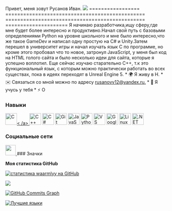 
Привет, меня зовут Русанов Иван. ![](https://user-images.githubusercontent.com/18350557/176309783-0785949b-9127-417c-8b55-ab5a4333674e.gif) ================= =============================================== =============================================== ===================== Я начинаю разработчика,ищу сферу,где мне будет более интересно и продуктивно.Начал свой путь с базовыми определениями Python на уровне школьного и мне было интересно,что же такое GameDev и написал одну простую на C# и Unity.Затем перешел в университет игры и начал изучать язык C по программе, но кроме этого пробовал что то новое, затронул JavaScript, у меня был код на HTML голого сайта и было несколько идеи для сайта, которые я успешно воплотил. Еще сейчас изучаю старательно C++, т.к это функциональный язык, с которым можно практически работать во всех существах, пока в идеях переходят в Unreal Engine 5. * 🌍 Я живу в Н. * ✉️ Связаться со мной можно по адресу [rusanovv12@yandex.ru.](mailto:rusanovv12@yandex.ru)[](mailto:rusanovv12@yandex.ru) * 🧠 Я учусь у тебя * ⚡ О

### Навыки

<p align="left">
<a href="https://docs.microsoft.com/en-us/cpp/?view=msvc-170" target="_blank" rel="noreferrer"><img src ="https://raw.githubusercontent.com/danielcranney/readme-generator/main/public/icons/skills/c-colored.svg" width="36" height="36" alt="C" />< /a> <a href="https://docs.microsoft.com/en-us/cpp/?view=msvc-170" target="_blank" rel="noreferrer"><img src="https:/ /raw.githubusercontent.com/danielcranney/readme-generator/main/public/icons/skills/cplusplus-colored.svg" width="36" height="36" alt="C++" /></a> <a href="https://docs.microsoft.com/en-us/dotnet/csharp/" target="_blank" rel="noreferrer"><img src="https://raw.githubusercontent.com/danielcranney/ readme-generator/main/public/icons/skills/csharp-colored.svg" width="36" height="36" alt="C#" /></a> <a href="https://git- scm.com/" target="_blank" rel="noreferrer"><img src="https://raw.githubusercontent.com/danielcranney/readme-generator/main/public/icons/skills/git-colored.svg " width="36" height="36" alt="Git" /></a> <a href="https://developer.mozilla.org/en-US/docs/Web/JavaScript" target=" _blank" rel="noreferrer"><img src="https://raw.githubusercontent.com/danielcranney/readme-generator/main/public/icons/skills/javascript-colored.svg" width="36" height= "36" alt="JavaScript" /></a> <a href="https://www.python.org/" target="_blank" rel="noreferrer"><img src="https:// raw.githubusercontent.com/danielcranney/readme-generator/main/public/icons/skills/python-colored.svg" width="36" height="36" alt="Python" /></a> <a href ="https://code.visualstudio.com/" target="_blank" rel="noreferrer"><img src="https://raw.githubusercontent.com/danielcranney/readme-generator/main/public/icons /skills/visualstudiocode.svg" width="36" height="36" alt="VS Code" /></a> <a href="https://cloud.google.com/" target="_blank" rel="noreferrer"><img src="https://raw.githubusercontent.com/danielcranney/readme-generator/main/public/icons/skills/googlecloud-colored.svg" width="36" height="36 " alt="Google Cloud" /></a> <a href="https://www.linux.org" target="_blank" rel="noreferrer"><img src="https://raw. githubusercontent.com/danielcranney/readme-generator/main/public/icons/skills/linux-colored.svg" width="36" height="36" alt="Linux" /></a> <a href="https: //dotnet.microsoft.com/en-us/" target="_blank" rel="noreferrer"><img src="https://raw.githubusercontent.com/danielcranney/readme-generator/main/public/icons /skills/dot-net-colored.svg" width="36" height="36" alt=".NET" /></a>
</p>

### Социальные сети

<p align="left"> </p> <a href="https://www.github.com/w" target="_blank" rel="noreferrer"> <picture> <source media="(предпочитает цветовую схему: темная)" srcset="https ://raw.githubusercontent.com/danielcranney/readme-generator/main/public/icons/socials/github-dark.svg" /> <source media="(prefers-color-scheme: Light)" srcset="https ://raw.githubusercontent.com/danielcranney/readme-generator/main/public/icons/socials/github.svg" /> <img src="https://raw.githubusercontent.com/danielcranney/readme-generator/ main/public/icons/socials/github.svg" width="32" height="32" /> </picture> </a>
### Значки

<b>Моя статистика GitHub</b>

<a href="http://www.github.com/waarmlyy"><img src="https://github-readme-stats.vercel.app/api?username=waarmlyy&show_icons=true&hide=&count_private=true&title_color=444e59&text_color =6366f1&icon_color=facc15&bg_color=1c1917&hide_border=true&show_icons=true" alt="статистика waarmlyy на GitHub" /></a>

<a href="http://www.github.com/waarmlyy"><img src="https://github-readme-streak-stats.herokuapp.com/?user=waarmlyy&stroke=6366f1&background=1c1917&ring=444e59&fire= 444e59&currStreakNum=6366f1&currStreakLabel=444e59&sideNums=6366f1&sideLabels=6366f1&dates=6366f1&hide_border=true" /></a>

<a href="http://www.github.com/waarmlyy"><img src="https://github-readme-activity-graph.cycl.app/graph?username=waarmlyy&bg_color=1c1917&color=ffffff&line=facc15&point =ffffff&area_color=1c1917&area=true&hide_border=true&custom_title=GitHub%20Commits%20Graph" alt="GitHub Commits Graph" /></a>

<a href="https://github.com/waarmlyy" align="left"><img src="https://github-readme-stats.vercel.app/api/top-langs/?username=waarmlyy&langs_count =10&title_color=444e59&text_color=6366f1&icon_color=22c55e&bg_color=1c1917&hide_border=true&locale=en&custom_title=Top%20%Languages" alt="Лучшие языки" /></a>
